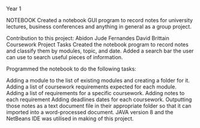 Year 1

NOTEBOOK
Created a notebook GUI program to record notes for university lectures, business conferences and anything in general as a group project.

Contribution to this project:
Abidon Jude Fernandes
David Brittain
Coursework Project Tasks
Created the notebook program to record notes and classify them by modules, topic, and date. Added a search bar the user can use to search useful pieces of information.

Programmed the notebook to do the following tasks:

Adding a module to the list of existing modules and creating a folder for it.
Adding a list of coursework requirements expected for each module.
Adding a list of requirements for a specific coursework.
Adding notes to each requirement
Adding deadlines dates for each coursework.
Outputting those notes as a text document file in their appropriate folder so that it can imported into a word-processed document.
JAVA version 8 and the NetBeans IDE was utilised in making of this project.
